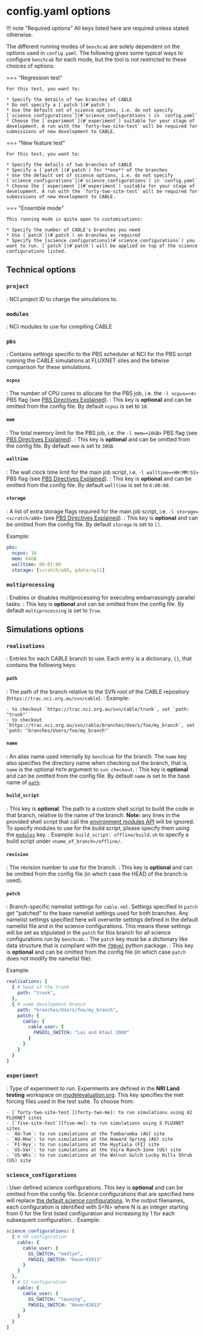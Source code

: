 # config.yaml options

!!! note "Required options"
    All keys listed here are required unless stated otherwise.

The different running modes of `benchcab` are solely dependent on the options used in `config.yaml`. The following gives some typical ways to configure `benchcab` for each mode, but the tool is not restricted to these choices of options:

=== "Regression test"

    For this test, you want to:

    * Specify the details of two branches of CABLE
    * Do not specify a [`patch`](#`patch`)
    * Use the default set of science options, i.e. do not specify [`science_configurations`](#`science_configurations`) in `config.yaml`
    * Choose the [`experiment`](#`experiment`) suitable for your stage of development. A run with the `forty-two-site-test` will be required for submissions of new development to CABLE.

=== "New feature test"

    For this test, you want to:

    * Specify the details of two branches of CABLE
    * Specify a [`patch`](#`patch`) for **one** of the branches
    * Use the default set of science options, i.e. do not specify [`science_configurations`](#`science_configurations`) in `config.yaml`
    * Choose the [`experiment`](#`experiment`) suitable for your stage of development. A run with the `forty-two-site-test` will be required for submissions of new development to CABLE.


=== "Ensemble mode"

    This running mode is quite open to customisations:

    * Specify the number of CABLE's branches you need
    * Use [`patch`](#`patch`) on branches as required
    * Specify the [science configurations](#`science_configurations`) you want to run. [`patch`](#`patch`) will be applied on top of the science configurations listed.


## Technical options

### `project`

: NCI project ID to charge the simulations to.

### `modules`

: NCI modules to use for compiling CABLE

### `pbs`

: Contains settings specific to the PBS scheduler at NCI for the PBS script running the CABLE simulations at FLUXNET sites and the bitwise comparison for these simulations.

#### `ncpus`

: The number of CPU cores to allocate for the PBS job, i.e. the `-l ncpus=<4>` PBS flag (see [PBS Directives Explained][nci-pbs-directives]). 
: This key is **optional** and can be omitted from the config file. By default `ncpus` is set to `18`.

#### `mem`

: The total memory limit for the PBS job, i.e. the `-l mem=<10GB>` PBS flag (see [PBS Directives Explained][nci-pbs-directives]).
: This key is **optional** and can be omitted from the config file. By default `mem` is set to `30GB`.

#### `walltime`

: The wall clock time limit for the main job script, i.e. `-l walltime=<HH:MM:SS>` PBS flag (see [PBS Directives Explained][nci-pbs-directives]).
: This key is **optional** and can be omitted from the config file. By default `walltime` is set to `6:00:00`.

#### `storage`

: A list of extra storage flags required for the main job script, i.e. `-l storage=<scratch/a00>` (see [PBS Directives Explained][nci-pbs-directives]).
: This key is **optional** and can be omitted from the config file. By default `storage` is set to `[]`.

Example:
```yaml
pbs:
  ncpus: 16
  mem: 64GB
  walltime: 00:01:00
  storage: [scratch/a00, gdata/xy11]
```

### `multiprocessing`

: Enables or disables multiprocessing for executing embarrassingly parallel tasks.
: This key is **optional** and can be omitted from the config file. By default `multiprocessing` is set to `True`.


## Simulations options

### `realisations`

: Entries for each CABLE branch to use. Each entry is a dictionary, `{}`, that contains the following keys:

#### `path`

: The path of the branch relative to the SVN root of the CABLE repository (`https://trac.nci.org.au/svn/cable`).
: Example:

    - to checkout `https://trac.nci.org.au/svn/cable/trunk`, set `path: "trunk"`
    - to checkout `https://trac.nci.org.au/svn/cable/branches/Users/foo/my_branch`, set `path: "branches/Users/foo/my_branch"`

#### `name`

: An alias name used internally by `benchcab` for the branch. The `name` key also specifies the directory name when checking out the branch, that is, `name` is the optional `PATH` argument to `svn checkout`.
: This key is **optional** and can be omitted from the config file. By default `name` is set to the base name of [`path`](#`path`).

#### `build_script`

: This key is **optional**. The path to a custom shell script to build the code in that branch, relative to the name of the branch. **Note:** any lines in the provided shell script that call the [environment modules API][environment-modules] will be ignored. To specify modules to use for the build script, please specify them using the [`modules`](#`modules`) key.
: Example: `build_script: offline/build.sh` to specify a build script under `<name_of_branch>/offline/`.

#### `revision`

: The revision number to use for the branch.
: This key is **optional** and can be omitted from the config file (in which case the HEAD of the branch is used).

#### `patch`

: Branch-specific namelist settings for `cable.nml`. Settings specified in `patch` get "patched" to the base namelist settings used for both branches. Any namelist settings specified here will overwrite settings defined in the default namelist file and in the science configurations. This means these settings will be set as stipulated in the `patch` for this branch for all science configurations run by `benchcab`.
: The `patch` key must be a dictionary like data structure that is compliant with the [`f90nml`][f90nml-github] python package.
: This key is **optional** and can be omitted from the config file (in which case `patch` does not modify the namelist file).

Example:
```yaml
realisations: [
  { # head of the trunk
    path: "trunk",
  },
  { # some development branch
    path: "branches/Users/foo/my_branch",
    patch: {
      cable: {
        cable_user: {
          FWSOIL_SWITCH: "Lai and Ktaul 2000"
        }
      }
    }
  }
]
```

### `experiment`

: Type of experiment to run. Experiments are defined in the **NRI Land testing** workspace on [modelevaluation.org][meorg]. This key specifies the met forcing files used in the test suite. To choose from:

    - [`forty-two-site-test`][forty-two-me]: to run simulations using 42 FLUXNET sites
    - [`five-site-test`][five-me]: to run simulations using 5 FLUXNET sites
    - `AU-Tum`: to run simulations at the Tumbarumba (AU) site
    - `AU-How`: to run simulations at the Howard Spring (AU) site
    - `FI-Hyy`: to run simulations at the Hyytiala (FI) site
    - `US-Var`: to run simulations at the Vaira Ranch-Ione (US) site
    - `US-Whs`: to run simulations at the Walnut Gulch Lucky Hills Shrub (US) site

### `science_configurations`

: User defined science configurations. This key is **optional** and can be omitted from the config file. Science configurations that are specified here will replace [the default science configurations](default_science_configurations.md). In the output filenames, each configuration is identified with S<N\> where N is an integer starting from 0 for the first listed configuration and increasing by 1 for each subsequent configuration.
: Example:
```yaml
science_configurations: [
  { # S0 configuration
    cable: {
      cable_user: {
        GS_SWITCH: "medlyn",
        FWSOIL_SWITCH: "Haverd2013"
      }
    }
  },
  { # S1 configuration
    cable: {
      cable_user: {
        GS_SWITCH: "leuning",
        FWSOIL_SWITCH: "Haverd2013"
      }
    }
  }
]
```

[meorg]: https://modelevaluation.org/
[forty-two-me]: https://modelevaluation.org/experiment/display/urTKSXEsojdvEPwdR
[five-me]: https://modelevaluation.org/experiment/display/xNZx2hSvn4PMKAa9R
[f90nml-github]: https://github.com/marshallward/f90nml
[environment-modules]: https://modules.sourceforge.net/
[nci-pbs-directives]: https://opus.nci.org.au/display/Help/PBS+Directives+Explained